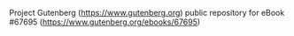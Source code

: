 Project Gutenberg (https://www.gutenberg.org) public repository for
eBook #67695 (https://www.gutenberg.org/ebooks/67695)

